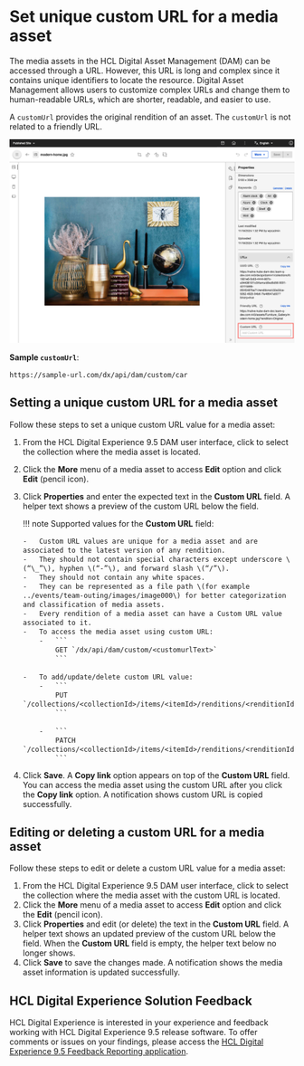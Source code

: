 # Set unique custom URL for a media asset

The media assets in the HCL Digital Asset Management (DAM) can be accessed through a URL. However, this URL is long and complex since it contains unique identifiers to locate the resource. Digital Asset Management allows users to customize complex URLs and change them to human-readable URLs, which are shorter, readable, and easier to use.

A `customUrl` provides the original rendition of an asset. The `customUrl` is not related to a friendly URL.

![](../../../../../images/edit_information_tab_custom_url_field.png "Custom URL field from the Edit page")

**Sample `customUrl`**:    

```
https://sample-url.com/dx/api/dam/custom/car
```

## Setting a unique custom URL for a media asset

Follow these steps to set a unique custom URL value for a media asset:

1.  From the HCL Digital Experience 9.5 DAM user interface, click to select the collection where the media asset is located.
2.  Click the **More** menu of a media asset to access **Edit** option and click **Edit** (pencil icon).
3.  Click **Properties** and enter the expected text in the **Custom URL** field. A helper text shows a preview of the custom URL below the field.

    !!! note 
        Supported values for the **Custom URL** field:

        -   Custom URL values are unique for a media asset and are associated to the latest version of any rendition.
        -   They should not contain special characters except underscore \(“\_”\), hyphen \(“-”\), and forward slash \(“/”\).
        -   They should not contain any white spaces.
        -   They can be represented as a file path \(for example ../events/team-outing/images/image000\) for better categorization and classification of media assets.
        -   Every rendition of a media asset can have a Custom URL value associated to it.
        -   To access the media asset using custom URL:
            -   ```
                GET `/dx/api/dam/custom/<customurlText>`
                ```

        -   To add/update/delete custom URL value:
            -   ```
                PUT `/collections/<collectionId>/items/<itemId>/renditions/<renditionId>`
                ```

            -   ```
                PATCH `/collections/<collectionId>/items/<itemId>/renditions/<renditionId>`
                ```

4.  Click **Save**. A **Copy link** option appears on top of the **Custom URL** field. You can access the media asset using the custom URL after you click the **Copy link** option. A notification shows custom URL is copied successfully.

## Editing or deleting a custom URL for a media asset

Follow these steps to edit or delete a custom URL value for a media asset:

1.  From the HCL Digital Experience 9.5 DAM user interface, click to select the collection where the media asset with the custom URL is located.
2.  Click the **More** menu of a media asset to access **Edit** option and click the **Edit** \(pencil icon\).
3.  Click **Properties** and edit \(or delete\) the text in the **Custom URL** field. A helper text shows an updated preview of the custom URL below the field. When the **Custom URL** field is empty, the helper text below no longer shows.
4.  Click **Save** to save the changes made. A notification shows the media asset information is updated successfully.

## HCL Digital Experience Solution Feedback

HCL Digital Experience is interested in your experience and feedback working with HCL Digital Experience 9.5 release software. To offer comments or issues on your findings, please access the [HCL Digital Experience 9.5 Feedback Reporting application](https://www.hclleap.com/apps/secure/org/app/158bbc7c-f357-4ef0-8023-654dd90780d4/launch/index.html?form=F_Form1).


